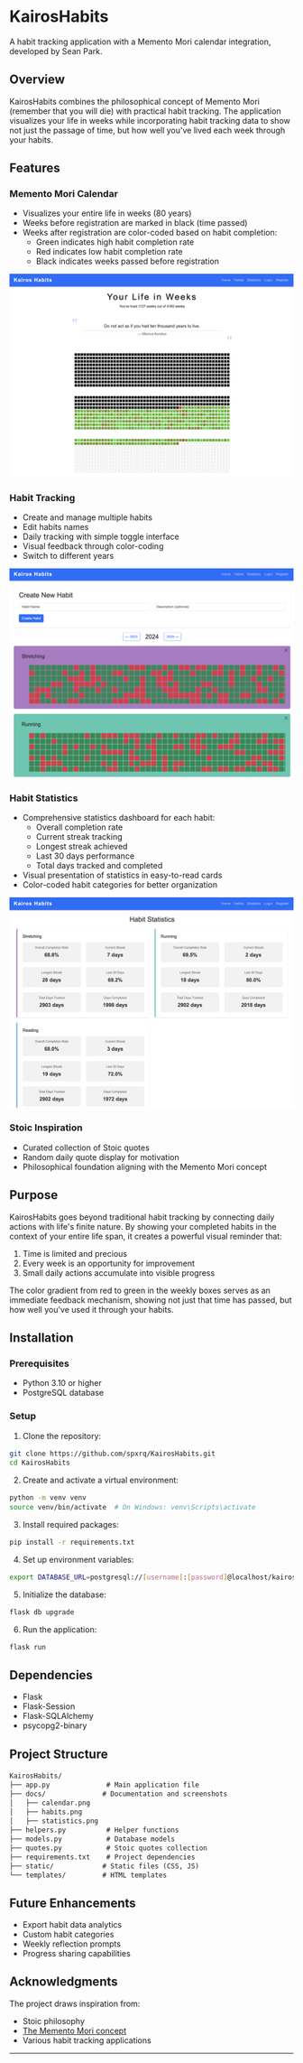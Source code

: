 # KairosHabits

A habit tracking application with a Memento Mori calendar integration, developed by Sean Park.

## Overview

KairosHabits combines the philosophical concept of Memento Mori (remember that you will die) with practical habit tracking. The application visualizes your life in weeks while incorporating habit tracking data to show not just the passage of time, but how well you've lived each week through your habits.

## Features

### Memento Mori Calendar
- Visualizes your entire life in weeks (80 years)
- Weeks before registration are marked in black (time passed)
- Weeks after registration are color-coded based on habit completion:
  - Green indicates high habit completion rate
  - Red indicates low habit completion rate
  - Black indicates weeks passed before registration

![Memento Mori Calendar](docs/calendar.png)

### Habit Tracking
- Create and manage multiple habits
- Edit habits names
- Daily tracking with simple toggle interface
- Visual feedback through color-coding
- Switch to different years

![Habits](docs/habits.png)

### Habit Statistics
- Comprehensive statistics dashboard for each habit:
  - Overall completion rate
  - Current streak tracking
  - Longest streak achieved
  - Last 30 days performance
  - Total days tracked and completed
- Visual presentation of statistics in easy-to-read cards
- Color-coded habit categories for better organization

![Statistics Dashboard](docs/statistics.png)

### Stoic Inspiration
- Curated collection of Stoic quotes
- Random daily quote display for motivation
- Philosophical foundation aligning with the Memento Mori concept

## Purpose

KairosHabits goes beyond traditional habit tracking by connecting daily actions with life's finite nature. By showing your completed habits in the context of your entire life span, it creates a powerful visual reminder that:
1. Time is limited and precious
2. Every week is an opportunity for improvement
3. Small daily actions accumulate into visible progress

The color gradient from red to green in the weekly boxes serves as an immediate feedback mechanism, showing not just that time has passed, but how well you've used it through your habits.

## Installation

### Prerequisites
- Python 3.10 or higher
- PostgreSQL database

### Setup
1. Clone the repository:
```bash
git clone https://github.com/spxrq/KairosHabits.git
cd KairosHabits
```

2. Create and activate a virtual environment:
```bash
python -m venv venv
source venv/bin/activate  # On Windows: venv\Scripts\activate
```

3. Install required packages:
```bash
pip install -r requirements.txt
```

4. Set up environment variables:
```bash
export DATABASE_URL=postgresql://[username]:[password]@localhost/kairoshabits
```

5. Initialize the database:
```bash
flask db upgrade
```

6. Run the application:
```bash
flask run
```

## Dependencies
- Flask
- Flask-Session
- Flask-SQLAlchemy
- psycopg2-binary

## Project Structure
```
KairosHabits/
├── app.py              # Main application file
├── docs/              # Documentation and screenshots
│   ├── calendar.png
│   ├── habits.png
│   ├── statistics.png
├── helpers.py          # Helper functions
├── models.py           # Database models
├── quotes.py           # Stoic quotes collection
├── requirements.txt    # Project dependencies
├── static/            # Static files (CSS, JS)
└── templates/         # HTML templates
```

## Future Enhancements
- Export habit data analytics
- Custom habit categories
- Weekly reflection prompts
- Progress sharing capabilities

## Acknowledgments
The project draws inspiration from:
- Stoic philosophy
- [The Memento Mori concept](https://en.wikipedia.org/wiki/Memento_mori)
- Various habit tracking applications

---